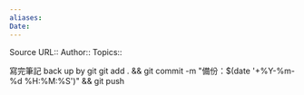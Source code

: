 ```yaml
---
aliases: 
Date:
---
```

Source URL::
Author::
Topics:: 

寫完筆記 back up by git 
git add . && git commit -m "備份：$(date '+%Y-%m-%d %H:%M:%S')" && git push